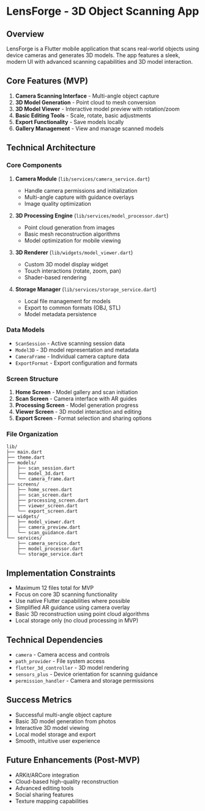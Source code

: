 # LensForge - 3D Object Scanning App

## Overview
LensForge is a Flutter mobile application that scans real-world objects using device cameras and generates 3D models. The app features a sleek, modern UI with advanced scanning capabilities and 3D model interaction.

## Core Features (MVP)
1. **Camera Scanning Interface** - Multi-angle object capture
2. **3D Model Generation** - Point cloud to mesh conversion
3. **3D Model Viewer** - Interactive model preview with rotation/zoom
4. **Basic Editing Tools** - Scale, rotate, basic adjustments
5. **Export Functionality** - Save models locally
6. **Gallery Management** - View and manage scanned models

## Technical Architecture

### Core Components
1. **Camera Module** (`lib/services/camera_service.dart`)
   - Handle camera permissions and initialization
   - Multi-angle capture with guidance overlays
   - Image quality optimization

2. **3D Processing Engine** (`lib/services/model_processor.dart`)
   - Point cloud generation from images
   - Basic mesh reconstruction algorithms
   - Model optimization for mobile viewing

3. **3D Renderer** (`lib/widgets/model_viewer.dart`)
   - Custom 3D model display widget
   - Touch interactions (rotate, zoom, pan)
   - Shader-based rendering

4. **Storage Manager** (`lib/services/storage_service.dart`)
   - Local file management for models
   - Export to common formats (OBJ, STL)
   - Model metadata persistence

### Data Models
- `ScanSession` - Active scanning session data
- `Model3D` - 3D model representation and metadata
- `CameraFrame` - Individual camera capture data
- `ExportFormat` - Export configuration and formats

### Screen Structure
1. **Home Screen** - Model gallery and scan initiation
2. **Scan Screen** - Camera interface with AR guides
3. **Processing Screen** - Model generation progress
4. **Viewer Screen** - 3D model interaction and editing
5. **Export Screen** - Format selection and sharing options

### File Organization
```
lib/
├── main.dart
├── theme.dart
├── models/
│   ├── scan_session.dart
│   ├── model_3d.dart
│   └── camera_frame.dart
├── screens/
│   ├── home_screen.dart
│   ├── scan_screen.dart
│   ├── processing_screen.dart
│   ├── viewer_screen.dart
│   └── export_screen.dart
├── widgets/
│   ├── model_viewer.dart
│   ├── camera_preview.dart
│   └── scan_guidance.dart
└── services/
    ├── camera_service.dart
    ├── model_processor.dart
    └── storage_service.dart
```

## Implementation Constraints
- Maximum 12 files total for MVP
- Focus on core 3D scanning functionality
- Use native Flutter capabilities where possible
- Simplified AR guidance using camera overlay
- Basic 3D reconstruction using point cloud algorithms
- Local storage only (no cloud processing in MVP)

## Technical Dependencies
- `camera` - Camera access and controls
- `path_provider` - File system access
- `flutter_3d_controller` - 3D model rendering
- `sensors_plus` - Device orientation for scanning guidance
- `permission_handler` - Camera and storage permissions

## Success Metrics
- Successful multi-angle object capture
- Basic 3D model generation from photos
- Interactive 3D model viewing
- Local model storage and export
- Smooth, intuitive user experience

## Future Enhancements (Post-MVP)
- ARKit/ARCore integration
- Cloud-based high-quality reconstruction
- Advanced editing tools
- Social sharing features
- Texture mapping capabilities
